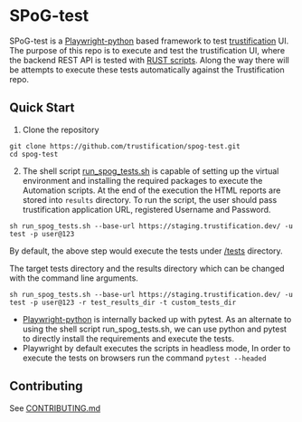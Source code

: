 # SPoG-test

SPoG-test is a [Playwright-python](https://playwright.dev/python/ "Playwright-python") based framework to test [trustification](https://github.com/trustification/trustification.git "trustification") UI. The purpose of this repo is to execute and test the trustification UI, where the backend REST API is tested with [RUST scripts](https://github.com/trustification/trustification/tree/main/integration-tests/tests).  Along the way there will be attempts to execute these tests automatically against the Trustification repo. 

## Quick Start
1. Clone the repository 

```
git clone https://github.com/trustification/spog-test.git
cd spog-test
```

2. The shell script [run_spog_tests.sh](run_spog_tests.sh) is capable of setting up the virtual environment and installing the required packages to execute the Automation scripts. At the end of the execution the HTML reports are stored into `results` directory. To run the script, the user should pass trustification application URL, registered Username and Password.

```
sh run_spog_tests.sh --base-url https://staging.trustification.dev/ -u test -p user@123
```

By default, the above step would execute the tests under [/tests](tests) directory.

The target tests directory and the results directory which can be changed with the command line arguments.

```
sh run_spog_tests.sh --base-url https://staging.trustification.dev/ -u test -p user@123 -r test_results_dir -t custom_tests_dir
```
 - [Playwright-python](https://playwright.dev/python/ "Playwright-python") is internally backed up with pytest. As an alternate to using the shell script run_spog_tests.sh, we can use python and pytest to directly install the requirements and execute the tests.
 - Playwright by default executes the scripts in headless mode, In order to execute the tests on browsers run the command `pytest --headed`

## Contributing
See [CONTRIBUTING.md](CONTRIBUTING.md)